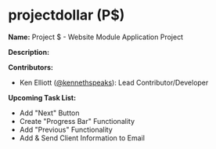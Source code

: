 # projectdollar (P$)
<strong>Name:</strong> Project $ - Website Module Application Project

<strong>Description:</strong>

<strong>Contributors:</strong>
- Ken Elliott (<a href="https://www.twitter.com/kennethspeaks">@kennethspeaks</a>): Lead Contributor/Developer

<strong>Upcoming Task List:</strong>
- Add "Next" Button
- Create "Progress Bar" Functionality
- Add "Previous" Functionality
- Add & Send Client Information to Email
